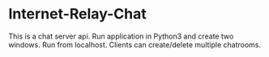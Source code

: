 # Internet-Relay-Chat
This is a chat server api. Run application in Python3 and create two windows. Run from localhost. Clients can create/delete multiple chatrooms. 
